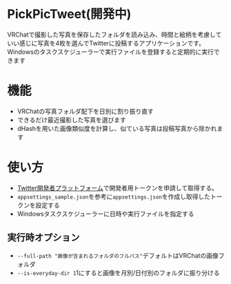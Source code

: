 # PickPicTweet(開発中)
VRChatで撮影した写真を保存したフォルダを読み込み、時間と絵柄を考慮していい感じに写真を4枚を選んでTwitterに投稿するアプリケーションです。
Windowsのタスクスケジューラーで実行ファイルを登録すると定期的に実行できます

# 機能
- VRChatの写真フォルダ配下を日別に割り振り直す
- できるだけ最近撮影した写真を選びます
- dHashを用いた画像類似度を計算し、似ている写真は投稿写真から除かれます

# 使い方
- [Twitter開発者プラットフォーム](https://developer.twitter.com/ja/docs/twitter-ads-api/getting-started)で開発者用トークンを申請して取得する。
- `appsettings_sample.json`を参考に`appsettings.json`を作成し取得したトークンを設定する
- Windowsタスクスケジューラーに日時や実行ファイルを指定する

## 実行時オプション
- `--full-path "画像が含まれるフォルダのフルパス"`デフォルトはVRChatの画像フォルダ
- `--is-everyday-dir 1`1にすると画像を月別/日付別のフォルダに振り分ける
